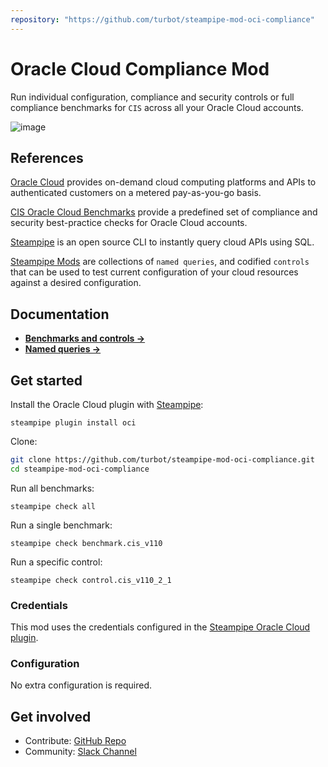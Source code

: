 ```yaml
---
repository: "https://github.com/turbot/steampipe-mod-oci-compliance"
---
```


# Oracle Cloud Compliance Mod

Run individual configuration, compliance and security controls or full compliance benchmarks for `CIS` across all your Oracle Cloud accounts.

![image](https://github.com/turbot/steampipe-mod-oci-compliance/blob/main/docs/oci-compliance-mod-console.png)

## References

[Oracle Cloud](https://www.oracle.com/cloud/) provides on-demand cloud computing platforms and APIs to authenticated customers on a metered pay-as-you-go basis.

[CIS Oracle Cloud Benchmarks](https://www.cisecurity.org/benchmark/oracle_cloud/) provide a predefined set of compliance and security best-practice checks for Oracle Cloud accounts.

[Steampipe](https://steampipe.io) is an open source CLI to instantly query cloud APIs using SQL.

[Steampipe Mods](https://steampipe.io/docs/reference/mod-resources#mod) are collections of `named queries`, and codified `controls` that can be used to test current configuration of your cloud resources against a desired configuration.

## Documentation

- **[Benchmarks and controls →](https://hub.steampipe.io/mods/turbot/oci_compliance/controls)**
- **[Named queries →](https://hub.steampipe.io/mods/turbot/oci_compliance/queries)**

## Get started

Install the Oracle Cloud plugin with [Steampipe](https://steampipe.io):
```shell
steampipe plugin install oci
```

Clone:
```sh
git clone https://github.com/turbot/steampipe-mod-oci-compliance.git
cd steampipe-mod-oci-compliance
```

Run all benchmarks:
```shell
steampipe check all
```

Run a single benchmark:
```shell
steampipe check benchmark.cis_v110
```

Run a specific control:
```shell
steampipe check control.cis_v110_2_1
```

### Credentials

This mod uses the credentials configured in the [Steampipe Oracle Cloud plugin](https://hub.steampipe.io/plugins/turbot/oci).

### Configuration

No extra configuration is required.

## Get involved

* Contribute: [GitHub Repo](https://github.com/turbot/steampipe-mod-oci-compliance)
* Community: [Slack Channel](https://join.slack.com/t/steampipe/shared_invite/zt-oij778tv-lYyRTWOTMQYBVAbtPSWs3g)
